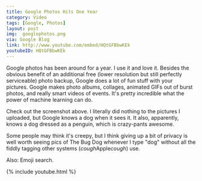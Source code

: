 ```yaml
---
title: Google Photos Hits One Year
category: Video
tags: [Google, Photos]
layout: post
img:  googlephotos.png
via: Google Blog
link: http://www.youtube.com/embed/HQtGFBbwKEk
youtubeID: HQtGFBbwKEk
---
```


Google photos has been around for a year.  I use it and love it.  Besides the obvious benefit of an additional free (lower resolution but still perfectly serviceable) photo backup, Google does a lot of fun stuff with your pictures.  Google makes photo albums, collages, animated GIFs out of burst photos, and really smart videos of events.  It's pretty incredible what the power of machine learning can do.  

Check out the screenshot above.  I literally did nothing to the pictures I uploaded, but Google knows a dog when it sees it.  It also, apparently, knows a dog dressed as a penguin, which is crazy-pants awesome.

<!-- more -->
Some people may think it's creepy, but I think giving up a bit of privacy is well worth seeing pics of The Bug Dog whenever I type "dog" without all the fiddly tagging other systems (*cough*Apple*cough*) use.

Also: Emoji search.

{% include youtube.html %}